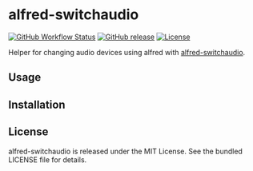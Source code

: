 alfred-switchaudio
=========

[![GitHub Workflow Status](https://img.shields.io/actions/github/workflow/status/akerl/alfred-switchaudio/build.yml?branch=main)](https://github.com/akerl/alfred-switchaudio/actions)
[![GitHub release](https://img.shields.io/github/release/akerl/alfred-switchaudio.svg)](https://github.com/akerl/alfred-switchaudio/releases)
[![License](https://img.shields.io/github/license/akerl/alfred-switchaudio)](https://github.com/akerl/alfred-switchaudio/blob/master/LICENSE)

Helper for changing audio devices using alfred with [alfred-switchaudio](https://github.com/deweller/alfred-switchaudio-osx).

## Usage

## Installation

## License

alfred-switchaudio is released under the MIT License. See the bundled LICENSE file for details.
